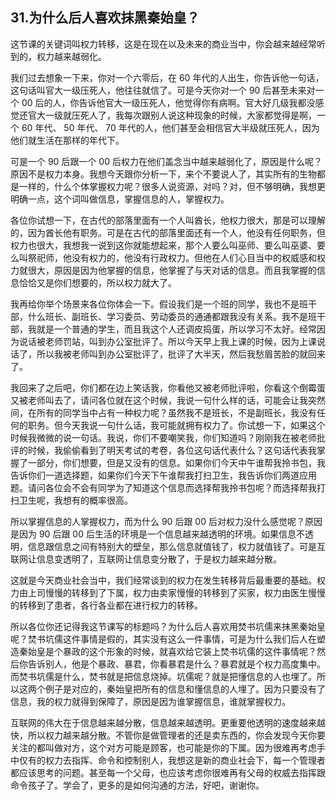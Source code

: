 ## 31.为什么后人喜欢抹黑秦始皇？
这节课的关键词叫权力转移，这是在现在以及未来的商业当中，你会越来越经常听到的，权力越来越弱化。 


我们过去想象一下来，你对一个六零后，在 60 年代的人出生，你告诉他一句话，这句话叫官大一级压死人，他往往就信了。可是今天你对一个 90 后甚至未来对一个 00 后的人，你告诉他官大一级压死人，他觉得你有病啊。官大好几级我都没感觉还官大一级就压死人了，我每次跟别人说这种现象的时候，大家都觉得是啊，一个 60 年代、 50 年代、 70 年代的人，他们甚至会相信官大半级就压死人，因为他们就生活在那样的年代下。


可是一个 90 后跟一个 00 后权力在他们盖念当中越来越弱化了，原因是什么呢？原因不是权力本身。我想今天跟你分析一下，来个不要说人了，其实所有的生物都是一样的，什么个体掌握权力呢？很多人说资源，对吗？对，但不够明确，我想更明确一点，这个词叫做信息，掌握信息的人，掌握权力。


各位你试想一下，在古代的部落里面有一个人叫酋长，他权力很大，那是可以理解的，因为酋长他有职务。可是在古代的部落里面还有一个人，他没有任何职务，但权力也很大，我想我一说到这你就能想起来，那个人要么叫巫师、要么叫巫婆、要么叫祭祀师，他没有权力的，他没有行政权力。但他在人们心目当中的权威感和权力就很大，原因是因为他掌握的信息，他掌握了与天对话的信息。而且我掌握的信息恰恰又是你们想要的，所以权力就大了。


我再给你举个场景来各位你体会一下。假设我们是一个班的同学，我也不是班干部，什么班长、副班长、学习委员、劳动委员的通通都跟我没有关系。我不是班干部，我就是一个普通的学生，而且我这个人还调皮捣蛋，所以学习不太好。经常因为说话被老师罚站，叫到办公室批评了。所以今天早上我上课的时候，因为上课说话了，所以我被老师叫到办公室批评了，批评了大半天，然后我愁眉苦脸的就回来了。


我回来了之后吧，你们都在边上笑话我，你看他又被老师批评啦，你看这个倒霉蛋又被老师叫去了，请问各位就在这个时候，我说一句什么样的话，可能会让我突然间，在所有的同学当中占有一种权力呢？虽然我不是班长，不是副班长，我没有任何的职务。但今天我说一句什么话，我可能就拥有权力了。你试想一下，如果这个时候我微微的说一句话。我说，你们不要嘲笑我，你们知道吗？刚刚我在被老师批评的时候，我偷偷看到了明天考试的考卷，各位这句话代表什么？这句话代表我掌握了一部分，你们想要，但是又没有的信息。如果你们今天中午谁帮我拎书包，我告诉你们一道选择题，如果你们今天下午谁帮我打扫卫生，我告诉你们两道应用题。请问各位会不会有同学为了知道这个信息而选择帮我拎书包呢？而选择帮我打扫卫生呢，我想有的概率很高。


所以掌握信息的人掌握权力，而为什么 90 后跟 00 后对权力没什么感觉呢？原因是因为 90 后跟 00 后生活的环境是一个信息越来越透明的环境。如果信息不透明，信息跟信息之间有特别大的壁垒，那么信息就值钱了，权力就值钱了。可是互联网让信息变透明了，互联网让信息变分散了，于是权力越来越分散。


这就是今天商业社会当中，我们经常谈到的权力在发生转移背后最重要的基础。权力由上司慢慢的转移到了下属，权力由卖家慢慢的转移到了买家，权力由医生慢慢的转移到了患者，各行各业都在进行权力的转移。


所以各位你还记得我这节课写的标题吗？为什么后人喜欢用焚书坑儒来抹黑秦始皇呢？焚书坑儒这件事情是假的，其实没有这么一件事情，可是为什么我们后人在塑造秦始皇是个暴政的这个形象的时候，就喜欢给它装上焚书坑儒的这件事情呢？然后你告诉别人，他是个暴政、暴君，你看暴君是什么？暴君就是个权力高度集中。而焚书坑儒是什么，焚书就是把信息烧掉。坑儒呢？就是把懂信息的人也埋了。所以这两个例子是对应的，秦始皇把所有的信息和懂信息的人埋了。因为只要没有了信息，我的权力就得到保障了，原因是因为谁掌握信息，谁就掌握权力。


互联网的伟大在于信息越来越分散，信息越来越透明。更重要他透明的速度越来越快，所以权力越来越分散。不管你是做管理者的还是卖东西的，你会发现今天你要关注的都叫做对方，这个对方可能是顾客，也可能是你的下属。因为很难再考虑手中仅有的权力去指挥、命令和控制别人，我想这是新的商业社会下，每一个管理者都应该思考的问题。甚至每一个父母，也应该考虑你很难再有父母的权威去指挥跟命令孩子了。学会了，更多的是如何沟通的方法，好吧，谢谢你。

